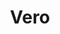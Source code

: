 ---
title: Vero
date: 
draft: false

# descripcion
description : Aro de plata pasante

materials: Plata 925

color: Plateado

dimensions: 0,8cm

code: 01-20-0418

type: "Aros"

categories: []

price: $1.520,00

# Images
# first image will be shown in the product page
images:
  # - image: "images/path_to_image"
  # La ubicacion de las imagenes es imagenes/Aros/Aros.Solo Plata/01-20-0418-vero
  - image: "./images/aros/solo_plata/01-20-0418-corazon-chico_a.JPG"
  - image: "./images/aros/solo_plata/01-20-0418-corazon-chico_b.JPG"
---